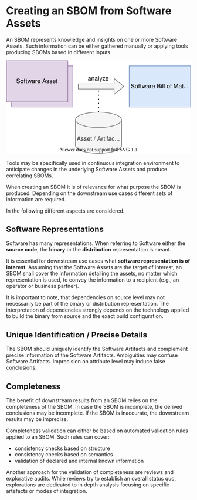 # Creating an SBOM from Software Assets

An SBOM represents knowledge and insights on one or more Software Assets. 
Such information can be either gathered manually or applying tools producing 
SBOMs based in different inputs.

![SBOM created from Software Assets](figures/01-asset-to-sbom.svg)

Tools may be specifically used in continuous integration environment to anticipate
changes in the underlying Software Assets and produce correlating SBOMs.

When creating an SBOM it is of relevance for what purpose the SBOM is 
produced. Depending on the downstream use cases different sets of information are
required.

In the following different aspects are considered.

## Software Representations

Software has many representations. When referring to Software either the **source 
code**, the **binary** or the **distribution** representation is meant.

It is essential for downstream use cases what **software representation is of 
interest**. Assuming that the Software Assets are the target of interest, an SBOM shall 
cover the information detailing the assets, no matter which representation is used,
to convey the information to a recipient (e.g., an operator or business partner).

It is important to note, that dependencies on source level may not necessarily be
part of the binary or distribution representation. The interpretation of dependencies 
strongly depends on the technology applied to build the binary from source and
the exact build configuration.

## Unique Identification / Precise Details

The SBOM should uniquely identify the Software Artifacts and complement 
precise information of the Software Artifacts. Ambiguities may confuse 
Software Artifacts. Imprecision on attribute level may induce false 
conclusions.

## Completeness

The benefit of downstream results from an SBOM relies on the completeness of the SBOM.
In case the SBOM is incomplete, the derived conclusions may be incomplete. If the SBOM
is inaccurate, the downstream results may be imprecise.

Completeness validation can either be based on automated validation rules applied to an SBOM. Such rules can cover:
* consistency checks based on structure 
* consistency checks based on semantics
* validation of declared and internal known information

Another approach for the validation of completeness are reviews and explorative audits. While reviews try to establish
an overall status quo, explorations are dedicated to in depth analysis focusing on specific artefacts or modes of 
integration.  

